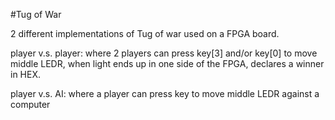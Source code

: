 #Tug of War

2 different implementations of Tug of war used on a FPGA board.

player v.s. player: where 2 players can press key[3] and/or key[0] to move middle LEDR,
					when light ends up in one side of the FPGA, declares a winner in HEX.

player v.s. AI:		where a player can press key to move middle LEDR against a computer

